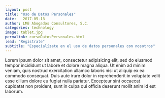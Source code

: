 ```yaml
---
layout: post
title: "Uso de Datos Personales"
date:   2017-05-18
author: LMB Abogados Consultores, S.C.
categories: technology
image: tablet.jpg
permalink: cursoDatosPersonales.html
lead: "Regístrate"
subtitle: "Especialízate en el uso de datos personales con nosotros"
---
```


Lorem ipsum dolor sit amet, consectetur adipisicing elit, sed do eiusmod tempor incididunt ut labore et dolore magna aliqua. Ut enim ad minim veniam, quis nostrud exercitation ullamco laboris nisi ut aliquip ex ea commodo consequat. Duis aute irure dolor in reprehenderit in voluptate velit esse cillum dolore eu fugiat nulla pariatur. Excepteur sint occaecat cupidatat non proident, sunt in culpa qui officia deserunt mollit anim id est laborum.
